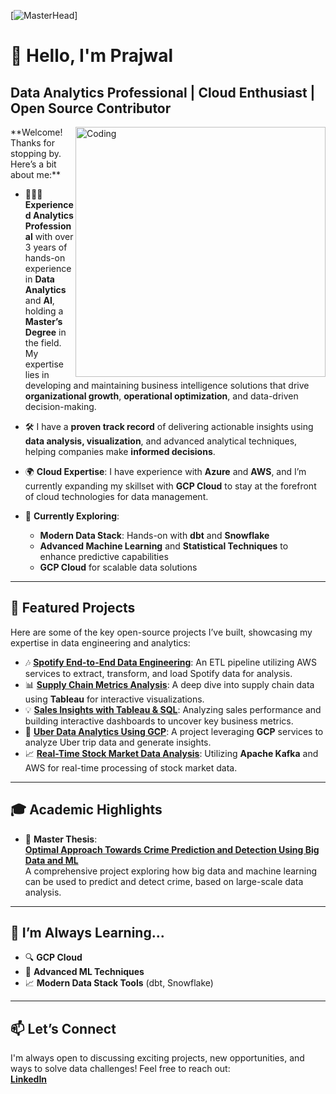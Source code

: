 [![MasterHead](https://encrypted-tbn0.gstatic.com/images?q=tbn:ANd9GcTPnxfBhmxqtmTH0uooAyJ6sgpzemanqLVlSA&s)]
# 👋 Hello, I'm Prajwal  
## Data Analytics Professional | Cloud Enthusiast | Open Source Contributor
<img align="right" alt="Coding" width="400" src="https://miro.medium.com/v2/resize:fit:1400/0*IjwqslkWZDHTMK9Y.gif">
**Welcome! Thanks for stopping by. Here’s a bit about me:**

- 🧑🏻‍🏫 **Experienced Analytics Professional** with over 3 years of hands-on experience in **Data Analytics** and **AI**, holding a **Master’s Degree** in the field. My expertise lies in developing and maintaining business intelligence solutions that drive **organizational growth**, **operational optimization**, and data-driven decision-making.

- 🛠️ I have a **proven track record** of delivering actionable insights using **data analysis, visualization**, and advanced analytical techniques, helping companies make **informed decisions**.

- 🌍 **Cloud Expertise**: I have experience with **Azure** and **AWS**, and I’m currently expanding my skillset with **GCP Cloud** to stay at the forefront of cloud technologies for data management.

- 👀 **Currently Exploring**:
  - **Modern Data Stack**: Hands-on with **dbt** and **Snowflake**
  - **Advanced Machine Learning** and **Statistical Techniques** to enhance predictive capabilities
  - **GCP Cloud** for scalable data solutions

---

## 💼 Featured Projects

Here are some of the key open-source projects I’ve built, showcasing my expertise in data engineering and analytics:

- 🎶 [**Spotify End-to-End Data Engineering**](https://github.com/Prajwal0105/spotify-end-to-end-data-engineering-project): An ETL pipeline utilizing AWS services to extract, transform, and load Spotify data for analysis.
- 📊 [**Supply Chain Metrics Analysis**](https://github.com/Prajwal0105/Supply-Chain-Matrics-using-Tableau): A deep dive into supply chain data using **Tableau** for interactive visualizations.
- 💡 [**Sales Insights with Tableau & SQL**](https://github.com/Prajwal0105/Data-Analysis-on-Sales-Insights-using-Tableau-SQL-/tree/main): Analyzing sales performance and building interactive dashboards to uncover key business metrics.
- 🚕 [**Uber Data Analytics Using GCP**](https://github.com/Prajwal0105/uber-data-analytics-using-GCP): A project leveraging **GCP** services to analyze Uber trip data and generate insights.
- 📈 [**Real-Time Stock Market Data Analysis**](https://github.com/Prajwal0105/stock-market-real-time-data-analysis-using-kafka): Utilizing **Apache Kafka** and AWS for real-time processing of stock market data.

---

## 🎓 Academic Highlights

- 📝 **Master Thesis**:  
  [**Optimal Approach Towards Crime Prediction and Detection Using Big Data and ML**](https://github.com/Prajwal0105/master-thesis-project)  
  A comprehensive project exploring how big data and machine learning can be used to predict and detect crime, based on large-scale data analysis.

---

## 🌱 I’m Always Learning...

- 🔍 **GCP Cloud**
- 🧠 **Advanced ML Techniques**
- 📈 **Modern Data Stack Tools** (dbt, Snowflake)

---

## 📫 Let’s Connect

I'm always open to discussing exciting projects, new opportunities, and ways to solve data challenges! Feel free to reach out:  
[**LinkedIn**](https://www.linkedin.com/in/prajwal-kibbanahalli-prabhuswamy/)


